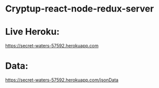 ﻿# Cryptup-react-node-redux-server
 
 # Live Heroku:
  https://secret-waters-57592.herokuapp.com
  
 # Data:
 
  https://secret-waters-57592.herokuapp.com/jsonData
 
  
